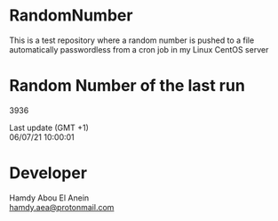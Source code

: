 # RandomNumber    
This is a test repository where a random number is pushed to a file automatically passwordless from a cron job in my Linux CentOS server    
# Random Number of the last run   
3936
      
Last update (GMT +1)    
06/07/21 10:00:01
# Developer    
Hamdy Abou El Anein   
hamdy.aea@protonmail.com
